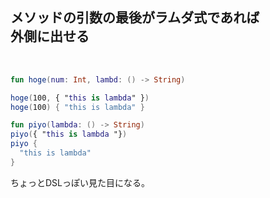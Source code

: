 ## メソッドの引数の最後がラムダ式であれば<br />外側に出せる
<br />
  
```Kotlin
fun hoge(num: Int, lambd: () -> String)

hoge(100, { "this is lambda" })
hoge(100) { "this is lambda" }

fun piyo(lambda: () -> String)
piyo({ "this is lambda "})
piyo {
  "this is lambda"
}
```

ちょっとDSLっぽい見た目になる。